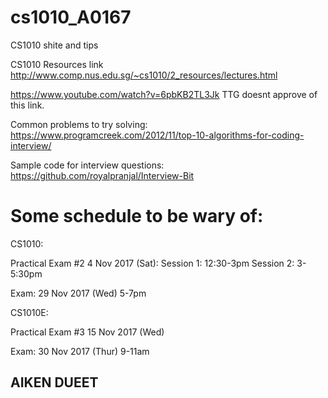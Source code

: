 # cs1010_A0167

CS1010 shite and tips

CS1010 Resources link
http://www.comp.nus.edu.sg/~cs1010/2_resources/lectures.html

https://www.youtube.com/watch?v=6pbKB2TL3Jk
TTG doesnt approve of this link.

Common problems to try solving:
https://www.programcreek.com/2012/11/top-10-algorithms-for-coding-interview/

Sample code for interview questions: 
https://github.com/royalpranjal/Interview-Bit


# Some schedule to be wary of: 

CS1010:

Practical Exam #2	4 Nov 2017 (Sat):
Session 1: 12:30-3pm
Session 2: 3-5:30pm

Exam: 
29 Nov 2017 (Wed)	5-7pm	

CS1010E:

Practical Exam #3	15 Nov 2017 (Wed)

Exam:
30 Nov 2017 (Thur)	9-11am

## AIKEN      DUEET
